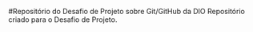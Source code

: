 #Repositório do Desafio de Projeto sobre Git/GitHub da DIO
Repositório criado para o Desafio de Projeto.
